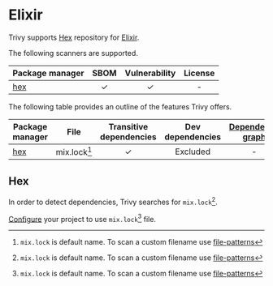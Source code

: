 # Elixir

Trivy supports [Hex][hex] repository for [Elixir][elixir].

The following scanners are supported.

| Package manager | SBOM  | Vulnerability | License |
|-----------------| :---: | :-----------: |:-------:|
| [hex][hex]        |   ✓   |       ✓       |    -    |

The following table provides an outline of the features Trivy offers.


| Package manager | File         | Transitive dependencies | Dev dependencies | [Dependency graph][dependency-graph] | Position |
|-----------------|--------------|:-----------------------:|:----------------:|:------------------------------------:|:--------:|
| [hex][hex]      | mix.lock[^1] |            ✓            |     Excluded     |                  -                   |    ✓     |

## Hex
In order to detect dependencies, Trivy searches for `mix.lock`[^1].

[Configure](https://hexdocs.pm/mix/Mix.Project.html#module-configuration) your project to use `mix.lock`[^1] file.

[elixir]: https://elixir-lang.org/
[hex]: https://hex.pm/
[dependency-graph]: ../../configuration/reporting.md#show-origins-of-vulnerable-dependencies

[^1]: `mix.lock` is default name. To scan a custom filename use [file-patterns](../../configuration/skipping.md#customizing-file-handling)